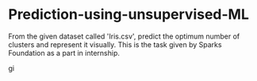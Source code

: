 # Prediction-using-unsupervised-ML
From the given dataset called 'Iris.csv', predict the optimum number of clusters and represent it visually.
This is the task given by Sparks Foundation as a part in internship. 

gi
